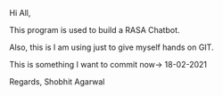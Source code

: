 Hi All,


This program is used to build a RASA Chatbot.

Also, this is I am using just to give myself hands on GIT.

This is something I want to commit now-> 18-02-2021

Regards,
Shobhit Agarwal
